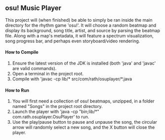 ## osu! Music Player

This project will (when finished) be able to simply be ran inside the main directory for the rhythm game 'osu!'.
It will choose a random beatmap and display its background, song title, artist, and source by parsing the beatmap file.
Along with a map's metadata, it will feature a spectrum visualization, song progress bar, and perhaps even storyboard/video rendering.


#### How to Compile

1. Ensure the latest version of the JDK is installed (both 'java' and 'javac' are valid commands).
2. Open a terminal in the project root.
3. Compile with 'javac -cp lib/* src/com/rath/osuplayer/*.java

#### How to Run

1. You will first need a collection of osu! beatmaps, unzipped, in a folder named "Songs" in the project root directory.
2. Launch the player with 'java -cp "bin;lib/*" com.rath.osuplayer.OsuPlayer' to run.
3. Use the play/pause button to pause and unpause the song, the circular arrow will randomly select a new song, and the X button will close the player.
